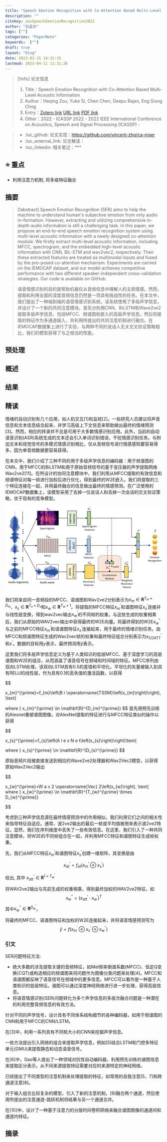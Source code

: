 ```yaml
---
title: "Speech Emotion Recognition with Co-Attention Based Multi-Level Acoustic Information"
description: ""
citekey: zouSpeechEmotionRecognition2022
author: "石昌文"
tags: [""]
categories: "PaperNote"
keywords:  [""]
draft: true
layout: "blog"
date: 2023-02-15 14:32:15
lastmod: 2023-04-11 11:31:26
---
```


> [!info] 论文信息
>1. Title：Speech Emotion Recognition with Co-Attention Based Multi-Level Acoustic Information
>2. Author：Heqing Zou, Yuke Si, Chen Chen, Deepu Rajan, Eng Siong Chng
>3. Entry：[Zotero link](zotero://select/items/@zouSpeechEmotionRecognition2022) [URL link]() [PDF link](<file:///C\:\\Users\\19115\\OneDrive - stu.suda.edu.cn\\Zotero\\Zou et al_2022_Speech Emotion Recognition with Co-Attention Based Multi-Level Acoustic.pdf>)
>4. Other：2022 - ICASSP 2022 - 2022 IEEE International Conference on Acoustics, Speech and Signal Processing (ICASSP)     -   

>- :luc_github: 论文实现：https://github.com/vincent-zhq/ca-mser
>- :luc_external_link: 论文解读：
>- :luc_linkedin: 相关笔记：***

## ⭐ 重点

- 利用注意力机制, 将多级特征融合

## 摘要

> [!abstract] Speech Emotion Recognition (SER) aims to help the machine to understand human's subjective emotion from only audio in-formation. However, extracting and utilizing comprehensive in-depth audio information is still a challenging task. In this paper, we propose an end-to-end speech emotion recognition system using multi-level acoustic information with a newly designed co-attention module. We firstly extract multi-level acoustic information, including MFCC, spectrogram, and the embedded high-level acoustic information with CNN, BiL-STM and wav2vec2, respectively. Then these extracted features are treated as multimodal inputs and fused by the pro-posed co-attention mechanism. Experiments are carried on the IEMOCAP dataset, and our model achieves competitive performance with two different speaker-independent cross-validation strategies. Our code is available on GitHub.

> 语音情感识别的目的是帮助机器仅从音频信息中理解人的主观情感。然而，提取和利用全面的深度音频信息仍然是一项具有挑战性的任务。在本文中，我们提出了一种端到端的语音情感识别系统，该系统使用了多级声学信息，并设计了一个新的共同注意模块。首先分别用CNN、BiLSTM和Wave2ve2提取多层声学信息，包括MFCC、频谱图和嵌入的高层声学信息。然后将提取的特征作为多通道输入，并利用所提出的共同注意机制进行融合。在IEMOCAP数据集上进行了实验，与两种不同的说话人无关交叉验证策略相比，我们的模型获得了与之相当的性能。

## 预处理

## 概述

## 结果

## 精读

情绪的自动识别有几个应用，如人机交互[1]和监视[2]。一些研究人员建议将声音信息和文本信息结合起来，并学习高级上下文信息来帮助做出最终的情绪预测[3]。然而，相应的转录并不总是可用于大多数情感识别应用。此外，当前的自动语音识别(ASR)系统生成的文本还会引入单词识别错误，干扰情感识别任务。与附加文本和视觉信号的多模式情感识别相比，仅从音频信号进行情感感知要容易得多，因为单音频数据更容易获得。

在本文中，我们介绍了三种不同的用于多级声学信息的编码器：用于频谱图的CNN，用于MFCC的BiLSTM和用于原始音频信号的基于变压器的声学提取网络Wav2ve2[11]。在所设计的协同注意模块中，我们利用从MFCC提取的有效信息和频谱特征对每一帧进行加权后进行优化，得到最终的W2E嵌入。我们将提取的三个特征连接在一起，并用最终融合的信息做出最终的情感预测。在广泛使用的IEMOCAP数据集上，该模型采用了去掉一位说话人和去掉一次会话的交叉验证策略，优于现有的竞争模型。

![]({26}_Speech%20Emotion%20Recognition%20with%20Co-Attention%20Based%20Multi-Level%20Acoustic%20Information@zouSpeechEmotionRecognition2022.assets/image-20220602154158.png)

我们将来自同一音频段的MFCC、语谱图和Wav2ve2分别表示为$x_{m}\in\mathbf{R}^{T_{m}\times D_{m}}$，$x_{s}\in\mathbf{R}^{T_{s}\times D_{s}}$和$x_{w}\in\mathbf{R}^{T_{w}\times 1}$。将提取的MFCC特征$x_{m}^{\prime}$和谱图特征$x_{s}^{\prime}$连接并与线性层变换，得到wav2vec输出$x_{w}^{\prime}$的不同帧的权重。与这些生成的权重相乘后，我们从原始的WAV2vec输出中获得最终的W2E向量。将最终得到的W2E$x_{w}^{\prime\prime}$与之前的MFCC特征$x_{m}^{\prime}$和语谱图特征$x_{s}^{\prime}$连接起来，用于最终的情绪识别任务。由MFCC和频谱图特征生成的Wav2vec帧的权重和最终特征组合分别表示为$x_{\text{COATT}}^{\prime}$和$x^{\prime}$。数据的目标用$y$表示，最终预测用$\hat{y}$表示。

这里我们将多层声学信息定义为基于人类知识的低层MFCC、基于深度学习的高层谱图和W2E的组合，从而涵盖了语音信号在频域和时间域的特征。MFCC序列由双向LSTM处理，该双向LSTM具有0.5的差错和平坦化。平坦化的矢量被输入到具有RELU的线性层，作为具有0.1的丢失值的激活函数，以获得

$$

x_{m}^{\prime}=f_{m}\left(B i \operatorname{TSSM}\left(x_{m}\right)\right), \text{ 

 where  } x_{m}^{\prime} \in \mathbf{R}^{D_{m}^{\prime}}
$$
首先用预先训练的Alexnet重塑谱图图像。对AlexNet提取的特征进行与MFCC特征类似的操作以获得

$$

x_{s}^{\prime}=f_{s}\left(A l e x N e t\left(x_{s}\right)\right)\text{ 

 where  } x_{s}^{\prime} \in \mathbf{R}^{D_{s}^{\prime}}
$$

原始音频片段被直接发送到相应的Wave2ve2处理器和Wav2Vec2模型，以获得原始Wav2Vec2输出

$$

x_{w}^{\prime}=W a v 2 \operatorname{Vec} 2\left(x_{w}\right), \text{  where  } x_{w}^{\prime} \in \mathbf{R}^{T_{w}^{\prime} \times D_{w}^{\prime}}

$$

考虑到三种声学信息源在最终情感预测中的作用相似，我们利用它们之间的相关性来指导特征自适应。通常，波2ve2输出的最后一帧或平均值被用来表示波2ve2特征。显然，我们在序列维度中丢失了一些有效信息。在这里，我们引入了一种共同注意模块，将W2E的不同帧组合在一起，并利用MFCC特征和谱图特征生成帧权重。

先，我们从MFCC特征$x_{m}^{\prime}$和谱图特征$x_{s}^{\prime}$创建一维矩阵，其变换层由

$$x_{a t}^{\prime}=f_{a t}\left(x_{m}^{\prime}\oplus x_{s}^{\prime}\right)$$

给出, 其中 $x_{att}^{\prime} \in \mathbf{R}^{1\times T_{w}^{\prime}}$

将WAV2ve2输出与先前生成的权重相乘，得到最终加权的WAV2ve2特征，如$$x_{w}^{\prime\prime}=\left(x_{a t t}^{\prime}\cdot x_{w}^{\prime}\right)^{T}$$其中$x_{w}^{\prime\prime}\in\mathbf{R}^{D_{w}^{\prime}}$。

将最终的MFCC、语谱图特征和加权的W2E连接起来，并将语音情感预测写为$$\hat{y}=f\left(x_{m}^{\prime}\oplus x_{s}^{\prime}\oplus x_{w}^{\prime\prime}\right)$$

### 引文

SER问题特征方法: 

- 绝大多数的涉及提取关键的音频特征，如Mel频率倒谱系数(MFCC)、恒定Q变换(CQT)或构造相应的频谱图来将问题作为图像分类问题来处理[4]。MFCC和语谱图都反映了语音信号在频域中的更多信息。MFCC可以看作是一种基于人类知识的低层特征。谱图可以通过深度神经网络进行进一步处理，获得高层信息。
- 将语音情感识别(SER)问题转化为多个声学信息的多层次融合问题是一种潜在的利用完整音频信息的有效方法。


针对不同的声学信号，设计具有不同体系结构细节的各种编码器，如用于频谱图的CNN和用于MFCC的CNN/LSTM。

在[3]中，利用一系列具有不同核大小的CNN来挖掘声学信息。

一些方法提出引入网络的组合来提取声学信息，例如[5]结合LSTM和门控多特征单元(GMU)来提取静态和动态语音信号。

在[6]中，Gao等人提出了一种领域对抗性自动编码器，利用预先训练的谱图信息来提取区分表示。从不同来源提取特征需要对应的来源特定的神经网络。

已经提出了不同类型的注意机制来处理提取的特征，如常用的自我注意[5，7]和跨通道注意[8]。

对于输入组合比较复杂的模型，引入了新的注意机制。[9]融合两个通道，然后使用所提出的注意通道-跳跃机制将结果与另一个通道合并。

在[10]中，设计了一种基于注意力的分层时间卷积网络来融合谱图图像的通道间和通道内特征。

## 摘录
